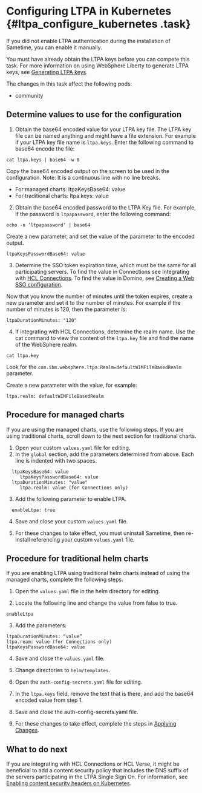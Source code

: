 # Configuring LTPA in Kubernetes {#ltpa_configure_kubernetes .task}

If you did not enable LTPA authentication during the installation of Sametime, you can enable it manually.

You must have already obtain the LTPA keys before you can compete this task. For more information on using WebSphere Liberty to generate LTPA keys, see [Generating LTPA keys](ltpa_generate_key.md).

The changes in this task affect the following pods:

-   community

## Determine values to use for the configuration

1.	Obtain the base64 encoded value for your LTPA key file. The LTPA key file can be named anything and might have a file extension. For example if your LTPA key file name is <code>ltpa.keys</code>. Enter the following command to base64 encode the file:
```
cat ltpa.keys | base64 -w 0
```
Copy the base64 encoded output on the screen to be used in the configuration. Note: It is a continuous line with no line breaks.

- For managed charts: ltpaKeysBase64: value
- For traditional charts: ltpa.keys: value

2.	Obtain the base64  encoded password to the LTPA Key file. For example, if the password is `ltpapassword`, enter the following command:
```
echo -n ‘ltpapassword’ | base64
```
Create a new parameter, and set the value of the parameter to the encoded output.
```
ltpaKeysPasswordBase64: value
```

3.	Determine the SSO token expiration time, which must be the same for all participating servers. To find the value in Connections see Integrating with [HCL Connections](ltpa_configure_connections.md). 
To find the value in Domino, see [Creating a Web SSO configuration](https://help.hcltechsw.com/domino/12.0.2/admin/conf_creatingawebssoconfigurationdocument_t.html). 

Now that you know the number of minutes until the token expires, create a new parameter and set it to the number of minutes. For example if the number of minutes is 120, then the parameter is:
```
ltpaDurationMinutes: "120"
```

4.	If integrating with HCL Connections, determine the realm name. Use the cat command to view the content of the <code>ltpa.key</code> file and find the name of the WebSphere realm.  
```
cat ltpa.key
```

Look for the <code>com.ibm.websphere.ltpa.Realm=defaultWIMFileBasedRealm</code> parameter.

Create a new parameter with the value, for example:
```
ltpa.realm: defaultWIMFileBasedRealm
```

## Procedure for managed charts
If you are using the managed charts, use the following steps. If you are using traditional charts, scroll down to the next section for traditional charts.

1.	Open your custom <code>values.yaml</code> file for editing. 
2.	In the <code>global</code> section, add the parameters determined from above. Each line is indented with two spaces.
```
  ltpaKeysBase64: value
     ltpaKeysPasswordBase64: value
  ltpaDurationMinutes: "value"
     ltpa.realm: value (for Connections only)
```

3.	Add the following parameter to enable LTPA.
```
  enableLtpa: true
```
  
4.	Save and close your custom <code>values.yaml</code> file.

5.	For these changes to take effect, you must uninstall Sametime, then re-install referencing your custom <code>values.yaml</code> file.

## Procedure for traditional helm charts 
If you are enabling LTPA using traditional helm charts instead of using the managed charts, complete the following steps.

1.	Open the <code>values.yaml</code> file in the helm directory for editing.

2.	Locate the following line and change the value from false to true.
```
enableLtpa
```

3.	Add the parameters:
```
ltpaDurationMinutes: “value”
ltpa.ream: value (for Connections only)
ltpaKeysPasswordBase64: value 
```

4.	Save and close the <code>values.yaml</code> file.

5.	Change directories to <code>helm/templates</code>.

6.	Open the <code>auth-config-secrets.yaml</code> file for editing.

7.	In the <code>ltpa.keys</code> field, remove the text that is there, and add the base64 encoded value from step 1.
8.	Save and close the auth-config-secrets.yaml file.

9.	For these changes to take effect, complete the steps in [Applying Changes](pod_apply_changes.md). 


## What to do next

If you are integrating with HCL Connections or HCL Verse, it might be beneficial to add a content security policy that includes the DNS suffix of the servers participating in the LTPA Single Sign On. For information, see [Enabling content security headers on Kubernetes](verse_integration_contentsecurity_kubernetes.md). 

